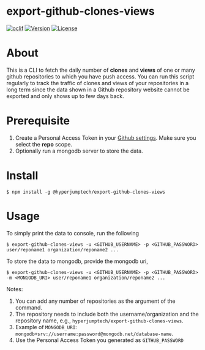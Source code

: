# export-github-clones-views

[![oclif](https://img.shields.io/badge/cli-oclif-brightgreen.svg)](https://oclif.io)
[![Version](https://img.shields.io/npm/v/@hyperjumptech/export-github-clones-views.svg)](https://npmjs.org/package/@hyperjumptech/export-github-clones-views)
[![License](https://img.shields.io/npm/l/@hyperjumptech/export-github-clones-views)](https://github.com/hyperjumptech/export-github-clones-views/blob/master/package.json)

# About

This is a CLI to fetch the daily number of **clones** and **views** of one or many github repositories to which you have push access. You can run this script regularly to track the traffic of clones and views of your repositories in a long term since the data shown in a Github repository website cannot be exported and only shows up to few days back.

# Prerequisite

1. Create a Personal Access Token in your [Github settings](https://github.com/settings/tokens). Make sure you select the **repo** scope.
2. Optionally run a mongodb server to store the data.

# Install

```sh-session
$ npm install -g @hyperjumptech/export-github-clones-views
```

# Usage

To simply print the data to console, run the following

```sh-session
$ export-github-clones-views -u <GITHUB_USERNAME> -p <GITHUB_PASSWORD> user/reponame1 organization/reponame2 ...
```

To store the data to mongodb, provide the mongodb uri,

```sh-session
$ export-github-clones-views -u <GITHUB_USERNAME> -p <GITHUB_PASSWORD> -m <MONGODB_URI> user/reponame1 organization/reponame2 ...
```

Notes:

1. You can add any number of repositories as the argument of the command.
2. The repository needs to include both the username/organization and the repository name, e.g., `hyperjumptech/export-github-clones-views`.
3. Example of `MONGODB_URI`: `mongodb+srv://username:password@mongodb.net/database-name`.
4. Use the Personal Access Token you generated as `GITHUB_PASSWORD`
